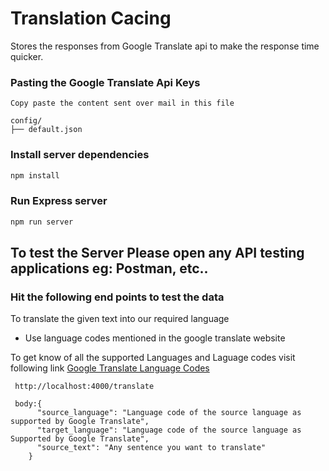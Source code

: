# Translation Cacing

Stores the responses from Google Translate api to make the response time quicker. 


### Pasting the Google Translate Api Keys

```
Copy paste the content sent over mail in this file

config/
├── default.json

```

### Install server dependencies

```bash
npm install
```

### Run Express server

```bash
npm run server
```

## To test the Server Please open any API testing applications eg: Postman, etc..


### Hit the following end points to test the data

 To translate the given text into our required language

 - Use language codes mentioned in the google translate website

 To get know of all the supported Languages and Laguage codes visit following link
 [Google Translate Language Codes](https://cloud.google.com/translate/docs/languages) 

```
 http://localhost:4000/translate

 body:{
      "source_language": "Language code of the source language as supported by Google Translate",
      "target_language": "Language code of the source language as Supported by Google Translate",
      "source_text": "Any sentence you want to translate"
    }
```

